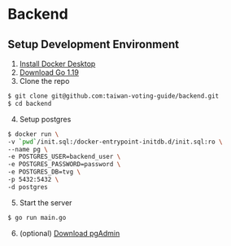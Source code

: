 # Backend

## Setup Development Environment
1. [Install Docker Desktop](https://www.docker.com/get-started/)
2. [Download Go 1.19](https://go.dev/dl/)
3. Clone the repo
```sh
$ git clone git@github.com:taiwan-voting-guide/backend.git
$ cd backend
```
4. Setup postgres
```sh
$ docker run \
-v `pwd`/init.sql:/docker-entrypoint-initdb.d/init.sql:ro \
--name pg \
-e POSTGRES_USER=backend_user \
-e POSTGRES_PASSWORD=password \
-e POSTGRES_DB=tvg \
-p 5432:5432 \
-d postgres
```
5. Start the server
```sh
$ go run main.go 
```
6. (optional) [Download pgAdmin](https://www.pgadmin.org/download/)
